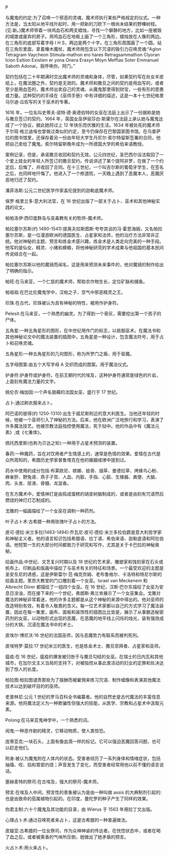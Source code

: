 

P

与魔鬼的约定:为了召唤一个邪恶的灵魂，魔术师执行某些严格规定的仪式。一种方法是，当太阳从地平线升起时，用一把新的刀砍下一根尚未结果的野榛树枝。(见:新。)魔术师带着一块鸡血石和两支蜡烛，寻找一个僻静的地方，比如一座被毁的城堡或废弃的房子。用鸡血石在地板上画了一个三角形，蜡烛放在人像的两边。在三角形的底部写着字母 I H S，两边是两个十字。在三角形周围画了一个圆。站在三角形里面，拿着榛木魔杖，魔术师用包含以下咒语的吸引力召唤灵魂:“Aglon Tetragram Vaycheon Stimula-mathon ero hares Retragsammathon Clyoran Icion Esition Existien er yona Onera Erasyn Moyn Meffias Soter Emmanuel Saboth Adonai，我呼唤你。阿门。”

契约包括在二十年期满时交出魔术师的灵魂和身体，尽管，如果契约写在处女羊皮纸上，在魔法圈之外，契约是无效的。魔术师和撒旦之间的契约是用血写的，或者至少是用血签的，魔术师出卖自己的灵魂，从魔鬼那里得到财宝，一些有形的恩惠或力量。这种契约的手续在《巫师手册》中有详细的描述，这是一本十七世纪格里马尔迪·瓜佐写的关于巫术的专著。

1616 年，一位名叫史蒂夫·诺特·德·奥德伯特的女巫在法庭上出示了一份据称是她与撒旦签订的契约。1664 年，英国女巫伊丽莎白·斯黛尔在法庭上承认她与魔鬼达成了一个协议，据此她将过上 12 年快乐而优雅的生活。1634 年被处死的魔术师于尔班·格兰迪埃也曾做过类似的约定，至今仍保存在巴黎国家图书馆。在乌普萨拉的图书馆里，还保存着另一份由年轻大学生丹尼尔·索尔特留斯签署的合同，他把自己卖给了魔鬼。索尔特留斯晚年成为一所德国大学的希伯来语教授。

案例记录，但是，承诺撒旦收回和契约无效。公元四世纪，圣巴西尔设法取回了一个爱上妓女的年轻人所签订的撒旦契约。传说讲述了某个提阿非罗，在做了一个约定后，后悔了，并收回了合同。在十三世纪，一个叫吉尔斯的葡萄牙学生，在签名之后，也同样地忏悔了。他进入了一个修道院，一天晚上遇到了恶魔本人，恶魔厌恶地归还了契约。

潘菲洛斯:公元二世纪医学作家盖伦提到的迦勒底魔术师。

保罗·格里兰多:意大利法官，在 16 世纪出版了一部关于占卜、巫术和其他神秘实践的论文。

帕帕洛伊:西印度群岛与巫毒教有关的牧师-魔术师。

帕拉塞尔苏斯(约 1490-1541):提奥夫拉斯图斯·夸夸其谈的冯·霍恩海姆，又名帕拉塞尔苏斯，是一位漫游欧洲的德国医生、占星家和法师，他的治疗方法非常非正统。他对神秘的主题、预言和炼金术感兴趣，炼金术是人类走向完美的一种手段。他写的是仙女、精灵、小猪和蝾螈，将他神秘研究的学术成果与他祖国的基本民间传说结合在一起。

帕拉塞尔苏斯以他的魔镜而闻名，这是用来预测未来事件的，他对魔镜的制作给出了明确的指示。

帕旺:在马来亚，一个仁慈的魔术师，帮助农作物生长，定位矿脉和捕鱼。

帕祖祖:在巴比伦魔鬼学中，汉帕之子，空气中邪恶精灵之王。

珍珠:在古代，珍珠被认为具有神秘的特性，被用作护身符。

Pelesit:在马来亚，一个熟悉的幽灵。为了得到一个骨灰，需要挖出第一个孩子的尸体。

五角星:一种五角星形的图形，在中世纪用作门的标志，以抵御巫术。在魔法书和其他神秘论文中的魔法装置的插图中，五角星是一种设计，包含魔法符号，用于占卜和召唤灵魂。

五角星形:一种五角星形的几何图形，称为所罗门之盾，用于驱魔。

五字母图案:由五个大写字母 A 交织而成的图案。用于魔法仪式。

护身符:护身符或护身符。在前王朝时代的埃及，这种护身符通常是绿色的片岩，上面刻有魔法力量的文字。

佩伦农·梅加因:一个声名狼藉的法国女巫，盛行于 17 世纪。

占卜:通过刷衣服来占卜。

阿巴诺的彼得(约 1250-1310):出生于威尼斯附近的意大利医生。当他还年轻的时候，他被一个巫师引入了神秘的方法。后来，他在欧洲广泛地旅行和学习，表演了许多魔法技艺。他被宗教法庭指控使用魔法，死于狱中。他的作品中有《魔法元素》,或《七重体》。

佩托西里斯(也称为贝达之轮):一种用于占星术预测的装置。

春药:一种魔药，旨在对饮用者产生情感上的，通常是色情的效果。爱情在古代是众所周知的，希腊历史学家普鲁塔克在他的婚姻戒律中提到过。

药水中使用的成分包括:布莱欧尼、槟榔、蛙骨、烟草、曼德拉草、烤蜂鸟心粉、麻雀肝、野兔肾、燕子子宫、人血、内脏、手指、心脏、生殖器、粪便、大脑、肉、头发、尿液、骨髓、龙涎香。

在东方魔术中，爱情神灯是由捣成蛋糕的胡皮树脑制成的，或者是由刻有咒语然后燃烧的神灯灯芯制成的。

戈雅的一幅画描绘了一个女巫在调制一种药剂。

叶子占卜术:古希腊一种用玫瑰叶子占卜的方法。

皮可·德拉·米兰多拉(1463-1494):乔瓦尼·皮可·德拉·米兰多拉伯爵是意大利哲学家和神秘主义者。他的语言知识包括希腊语、拉丁语、希伯来语、迦勒底语和阿拉伯语。他短暂一生的大部分时间都致力于研究和写作，尤其是关于卡巴拉的神秘奥秘。

绘画作品:中世纪、文艺复兴时期以及 18 世纪的艺术家、雕塑家和蚀刻家在石头或帆布上、印刷品和版画中描绘了与巫术有关的特征和场景。一个最受欢迎的主题是圣安东尼的诱惑，这是伊斯雷尔·范·梅克奈姆、老布鲁格尔、卡洛特和特尼尔斯的绘画主题。里昂大教堂的门口雕刻着一个女巫。Israel van Meckenem 和 Albrecht Diirer 都描绘了一组四个女巫。在 16 世纪，汉斯·巴尔东描绘了女巫为安息日涂油，而在接下来的一个世纪，弗朗斯·弗兰肯展示了一个女巫集会。戈雅对魔法的神秘非常着迷，他的许多主题都是从这个神秘的来源中得出的。他对巫师的改造特别有效，有着令人敬畏的含义。每一位艺术家都以自己的方式学习了魔法装置，因此在每一集里，画布、面板和装饰性的插图比比皆是，展示了从事酿造秘密药剂的女巫，以动物形式出现的恶魔，在恶魔的地平线上闪烁的烛光，装有强效成分的大锅，沉浸在魔法书中的术士。

皮埃尔·博尼沃:16 世纪的法国巫师，因与恶魔势力有联系而被判死刑。

皮埃特罗·莫拉:17 世纪米兰的医生，也是炼金术士、撒旦崇拜者、占星家和巫师。

瘟疫:在 16 世纪，瘟疫的爆发被归咎于与撒旦勾结的女巫。在瑞士的日内瓦和其他城市，在加尔文主义当局的支持下，对被指控从事此类活动的妇女的定罪和处决达到了惊人的长度。

柏拉图:柏拉图谴责那些为了报酬而被雇佣来练习咒语、制作蜡像和表演其他魔法技术以达到破坏目的的巫师。

老普林尼:公元 1 世纪的罗马百科全书编纂者。他的自然史是古代魔法的丰富信息来源。他将魔法定义为一种欺骗性但强大的技能，从医学、宗教和占星术中汲取元素。

Polong:在马来亚鬼神学中，一个熟悉的词。

闹鬼:一种恶作剧的精灵，它移动物质，使人类惊恐。

庞蒂亚克:一块石头，上面有像血滴一样的标记。它可以强迫恶魔回答问题，也可以赶走他们。

附身:被认为魔鬼附在人体内的状态。受害者经历了一系列身体和情绪症状，包括抽搐、咬、掐和胃部灼烧；声音发生了变化，而受害者经常用他以前不懂的语言说话。

塞赫麦特的祭司:在古埃及，强大的祭司-魔术师。

预言:在埃及人中间，预言性的景象被认为是由一种叫做 assis 的大麻制剂引起的:也是由致命的茄属植物引起的。在印度，曼陀罗的种子产生了同样的效果。

伪君主制:六十个魔鬼及其功能的目录，由 Wierus 于 1563 年用拉丁文出版。

心理占卜术:通过召唤死者来占卜，这是古希腊的一种普遍做法。

皮媞亚:古希腊的一位女祭司，作为众神神谕的传达者。在恍惚状态中，或者在喝了血之后，或者被熏香的气味所压倒，她做出了她矛盾的预言。

火占卜术:用火来占卜。
